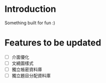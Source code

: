 # Introduction
Something built for fun :)
# Features to be updated
- [ ] 介面優化
- [ ] 文繞圖樣式
- [ ] 獨立帳密資料庫
- [ ] 獨立題目分配資料庫